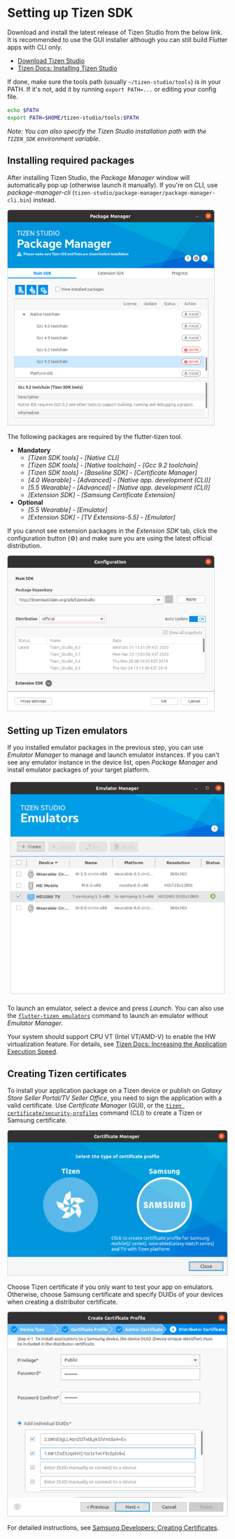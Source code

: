 # Setting up Tizen SDK

Download and install the latest release of Tizen Studio from the below link. It is recommended to use the GUI installer although you can still build Flutter apps with CLI only.

- [Download Tizen Studio](https://developer.tizen.org/development/tizen-studio/download)
- [Tizen Docs: Installing Tizen Studio](https://docs.tizen.org/application/tizen-studio/setup/install-sdk)

If done, make sure the tools path (usually `~/tizen-studio/tools`) is in your PATH. If it's not, add it by running `export PATH=...` or editing your config file.

```sh
echo $PATH
export PATH=$HOME/tizen-studio/tools:$PATH
```

_Note: You can also specify the Tizen Studio installation path with the `TIZEN_SDK` environment variable._

## Installing required packages

After installing Tizen Studio, the _Package Manager_ window will automatically pop up (otherwise launch it manually). If you're on CLI, use _package-manager-cli_ (`tizen-studio/package-manager/package-manager-cli.bin`) instead.

![Tizen Package Manager](images/package-manager.png)

The following packages are required by the flutter-tizen tool.

- **Mandatory**
  - _[Tizen SDK tools] - [Native CLI]_
  - _[Tizen SDK tools] - [Native toolchain] - [Gcc 9.2 toolchain]_
  - _[Tizen SDK tools] - [Baseline SDK] - [Certificate Manager]_
  - _[4.0 Wearable] - [Advanced] - [Native app. development (CLI)]_
  - _[5.5 Wearable] - [Advanced] - [Native app. development (CLI)]_
  - _[Extension SDK] - [Samsung Certificate Extension]_
- **Optional**
  - _[5.5 Wearable] - [Emulator]_
  - _[Extension SDK] - [TV Extensions-5.5] - [Emulator]_

If you cannot see extension packages in the _Extension SDK_ tab, click the configuration button (⚙️) and make sure you are using the latest official distribution.

![Configuration](images/package-manager-configuration.png)

## Setting up Tizen emulators

If you installed emulator packages in the previous step, you can use _Emulator Manager_ to manage and launch emulator instances. If you can't see any emulator instance in the device list, open _Package Manager_ and install emulator packages of your target platform.

![Tizen Emulator Manager](images/emulator-manager.png)

To launch an emulator, select a device and press _Launch_. You can also use the [`flutter-tizen emulators`](commands.md#emulators) command to launch an emulator without _Emulator Manager_.

Your system should support CPU VT (Intel VT/AMD-V) to enable the HW virtualization feature. For details, see [Tizen Docs: Increasing the Application Execution Speed](https://docs.tizen.org/application/tizen-studio/common-tools/emulator/#increasing-the-application-execution-speed).

## Creating Tizen certificates

To install your application package on a Tizen device or publish on _Galaxy Store Seller Portal/TV Seller Office_, you need to sign the application with a valid certificate. Use _Certificate Manager_ (GUI), or the [`tizen certificate/security-profiles`](https://docs.tizen.org/application/tizen-studio/common-tools/command-line-interface) command (CLI) to create a Tizen or Samsung certificate.

![Certificate types](images/certificate-types.png)

Choose Tizen certificate if you only want to test your app on emulators. Otherwise, choose Samsung certificate and specify DUIDs of your devices when creating a distributor certificate.

![Specify DUIDs](images/certificate-enter-duid.png)

For detailed instructions, see [Samsung Developers: Creating Certificates](https://developer.samsung.com/galaxy-watch-develop/getting-certificates/create.html).
